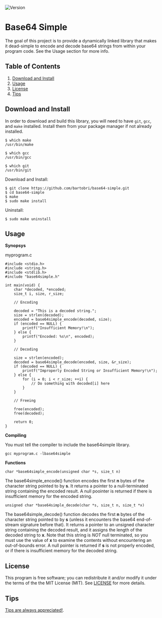 ![Version](https://img.shields.io/badge/Version-0.1.0-green.svg)

Base64 Simple
=============

The goal of this project is to provide a dynamically linked library that
makes it dead-simple to encode and decode base64 strings from within your
program code. See the Usage section for more info.

Table of Contents
-----------------

1. [Download and Install](#download-and-install)
2. [Usage](#usage)
3. [License](#license)
4. [Tips](#tips)

Download and Install
--------------------

In order to download and build this library, you will need to have `git`,
`gcc`, and `make` installed. Install them from your package manager if not
already installed.

```
$ which make
/usr/bin/make

$ which gcc
/usr/bin/gcc

$ which git
/usr/bin/git
```

Download and Install:

```
$ git clone https://github.com/bartobri/base64-simple.git
$ cd base64-simple
$ make
$ sudo make install
```

Uninstall:

```
$ sudo make uninstall
```

Usage
-----

**Synopsys**

myprogram.c
```
#include <stdio.h>
#include <string.h>
#include <stdlib.h>
#include "base64simple.h"

int main(void) {
	char *decoded, *encoded;
	size_t i, size, r_size;

	// Encoding

	decoded = "This is a decoded string.";
	size = strlen(decoded);
	encoded = base64simple_encode(decoded, size);
	if (encoded == NULL) {
		printf("Insufficient Memory!\n");
	} else {
		printf("Encoded: %s\n", encoded);
	}

	// Decoding

	size = strlen(encoded);
	decoded = base64simple_decode(encoded, size, &r_size);
	if (decoded == NULL) {
		printf("Improperly Encoded String or Insufficient Memory!\n");
	} else {
		for (i = 0; i < r_size; ++i) {
			// Do something with decoded[i] here
		}
	}

	// Freeing

	free(encoded);
	free(decoded);

	return 0;
}
```

**Compiling**

You must tell the compiler to include the base64simple library.

```
gcc myprogram.c -lbase64simple
```

**Functions**

`char *base64simple_encode(unsigned char *s, size_t n)`

The base64simple_encode() function encodes the first **n** bytes of the
character string pointed to by **s**. It returns a pointer to a null-terminated
string containing the encoded result. A null poointer is returned if there
is insufficient memory for the encoded string.

`unsigned char *base64simple_decode(char *s, size_t n, size_t *x)`

The base64simple_decode() function decodes the first **n** bytes of the
character string pointed to by **s** (unless it encounters the base64
end-of-stream signature before that). It returns a pointer to an unsigned
character string containing the decoded result, and it assigns the length
of the decoded string to **x**. Note that this string is *NOT* null
terminated, so you must use the value of **x** to examine the contents
without encountering an out-of-bounds error. A null pointer is returned if **s**
is not properly encoded, or if there is insufficient memory for the decoded
string.

License
-------

This program is free software; you can redistribute it and/or modify it under the terms of the the
MIT License (MIT). See [LICENSE](LICENSE) for more details.

Tips
----

[Tips are always appreciated!](https://github.com/bartobri/tips).
